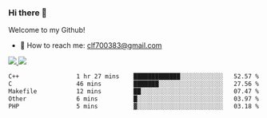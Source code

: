 ### Hi there 👋

<!--
**clingfei/clingfei** is a ✨ _special_ ✨ repository because its `README.md` (this file) appears on your GitHub profile.

Here are some ideas to get you started:

- 🔭 I’m currently working on ...
- 🌱 I’m currently learning ...
- 👯 I’m looking to collaborate on ...
- 🤔 I’m looking for help with ...
- 💬 Ask me about ...
- 📫 How to reach me: ...
- 😄 Pronouns: ...
- ⚡ Fun fact: ...
-->
Welcome to my Github!
- 📧 How to reach me: clf700383@gmail.com

<a href="https://github.com/anuraghazra/github-readme-stats">
  <img src="https://github-readme-stats.vercel.app/api?username=clingfei&count_private=true&show_icons=true&include_all_commits=true&line_height=21&hide_border=true&repo=github-readme-stats" />
</a>
<a href="https://github.com/anuraghazra/convoychat">
  <img src="https://github-readme-stats.vercel.app/api/top-langs/?username=clingfei&hide=Tcl,Perl,Makefile,CSS,HTML,Yacc,Lex,Verilog&langs_count=6&layout=compact&hide_border=true&repo=convoychat" />
</a>

<!--START_SECTION:waka-->

```txt
C++                1 hr 27 mins    █████████████░░░░░░░░░░░░   52.57 %
C                  46 mins         ███████░░░░░░░░░░░░░░░░░░   27.56 %
Makefile           12 mins         ██░░░░░░░░░░░░░░░░░░░░░░░   07.47 %
Other              6 mins          █░░░░░░░░░░░░░░░░░░░░░░░░   03.97 %
PHP                5 mins          ▓░░░░░░░░░░░░░░░░░░░░░░░░   03.18 %
```

<!--END_SECTION:waka-->
